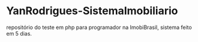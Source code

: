 # YanRodrigues-SistemaImobiliario
 repositório do teste em php para programador na ImobiBrasil, sistema feito em 5 dias.
